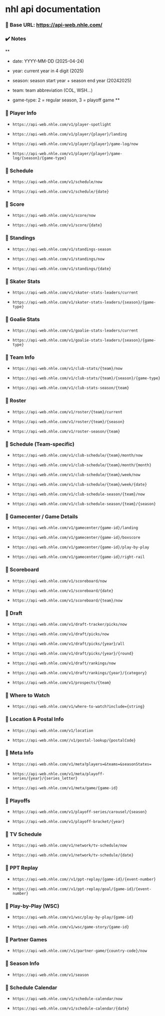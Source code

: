 # nhl api documentation

### 📌 Base URL: https://api-web.nhle.com/


### ✔️ Notes
**
 - date: YYYY-MM-DD (2025-04-24)
   
 - year: current year in 4 digit (2025)
   
 - season: season start year + season end year (20242025)
   
 - team: team abbreviation (COL, WSH...)
   
 - game-type: 2 = regular season, 3 = playoff game
**

### 🔹 Player Info

-     https://api-web.nhle.com/v1/player-spotlight
-     https://api-web.nhle.com/v1/player/{player}/landing
-     https://api-web.nhle.com/v1/player/{player}/game-log/now
-     https://api-web.nhle.com/v1/player/{player}/game-log/{season}/{game-type}


### 🔹 Schedule

-     https://api-web.nhle.com/v1/schedule/now
-     https://api-web.nhle.com/v1/schedule/{date}

### 🔹 Score

-     https://api-web.nhle.com/v1/score/now
-     https://api-web.nhle.com/v1/score/{date}

### 🔹 Standings

-     https://api-web.nhle.com/v1/standings-season
-     https://api-web.nhle.com/v1/standings/now
-     https://api-web.nhle.com/v1/standings/{date}

### 🔹 Skater Stats

-     https://api-web.nhle.com/v1/skater-stats-leaders/current
-     https://api-web.nhle.com/v1/skater-stats-leaders/{season}/{game-type}

### 🔹 Goalie Stats

-     https://api-web.nhle.com/v1/goalie-stats-leaders/current
-     https://api-web.nhle.com/v1/goalie-stats-leaders/{season}/{game-type}

### 🔹 Team Info

-     https://api-web.nhle.com/v1/club-stats/{team}/now
-     https://api-web.nhle.com/v1/club-stats/{team}/{season}/{game-type}
-     https://api-web.nhle.com/v1/club-stats-season/{team}

### 🔹 Roster

-     https://api-web.nhle.com/v1/roster/{team}/current
-     https://api-web.nhle.com/v1/roster/{team}/{season}
-     https://api-web.nhle.com/v1/roster-season/{team}

### 🔹 Schedule (Team-specific)

-     https://api-web.nhle.com/v1/club-schedule/{team}/month/now
-     https://api-web.nhle.com/v1/club-schedule/{team}/month/{month}
-     https://api-web.nhle.com/v1/club-schedule/{team}/week/now
-     https://api-web.nhle.com/v1/club-schedule/{team}/week/{date}
-     https://api-web.nhle.com/v1/club-schedule-season/{team}/now
-     https://api-web.nhle.com/v1/club-schedule-season/{team}/{season}

### 🔹 Gamecenter / Game Details

-     https://api-web.nhle.com/v1/gamecenter/{game-id}/landing
-     https://api-web.nhle.com/v1/gamecenter/{game-id}/boxscore
-     https://api-web.nhle.com/v1/gamecenter/{game-id}/play-by-play
-     https://api-web.nhle.com/v1/gamecenter/{game-id}/right-rail

### 🔹 Scoreboard

-     https://api-web.nhle.com/v1/scoreboard/now
-     https://api-web.nhle.com/v1/scoreboard/{date}
-     https://api-web.nhle.com/v1/scoreboard/{team}/now

### 🔹 Draft

-     https://api-web.nhle.com/v1/draft-tracker/picks/now
-     https://api-web.nhle.com/v1/draft/picks/now
-     https://api-web.nhle.com/v1/draft/picks/{year}/all
-     https://api-web.nhle.com/v1/draft/picks/{year}/{round}
-     https://api-web.nhle.com/v1/draft/rankings/now
-     https://api-web.nhle.com/v1/draft/rankings/{year}/{category}
-     https://api-web.nhle.com/v1/prospects/{team}

### 🔹 Where to Watch

-     https://api-web.nhle.com/v1/where-to-watch?include={string}
 
### 🔹 Location & Postal Info

-     https://api-web.nhle.com/v1/location
-     https://api-web.nhle.com//v1/postal-lookup/{postalCode}

### 🔹 Meta Info

-     https://api-web.nhle.com/v1/meta?players=&teams=&seasonStates=
-     https://api-web.nhle.com/v1/meta/playoff-series/{year}/{series_letter}
-     https://api-web.nhle.com/v1/meta/game/{game-id}

### 🔹 Playoffs

-     https://api-web.nhle.com/v1/playoff-series/carousel/{season}
-     https://api-web.nhle.com/v1/playoff-bracket/{year}

### 🔹 TV Schedule

-     https://api-web.nhle.com/v1/network/tv-schedule/now
-     https://api-web.nhle.com/v1/network/tv-schedule/{date}

### 🔹 PPT Replay

-     https://api-web.nhle.com//v1/ppt-replay/{game-id}/{event-number}
-     https://api-web.nhle.com//v1/ppt-replay/goal/{game-id}/{event-number}

### 🔹 Play-by-Play (WSC)

-     https://api-web.nhle.com/v1/wsc/play-by-play/{game-id}
-     https://api-web.nhle.com/v1/wsc/game-story/{game-id}

### 🔹 Partner Games

-     https://api-web.nhle.com//v1/partner-game/{country-code}/now

### 🔹 Season Info

-     https://api-web.nhle.com/v1/season

### 🔹 Schedule Calendar

-     https://api-web.nhle.com/v1/schedule-calendar/now
-     https://api-web.nhle.com/v1/schedule-calendar/{date}
